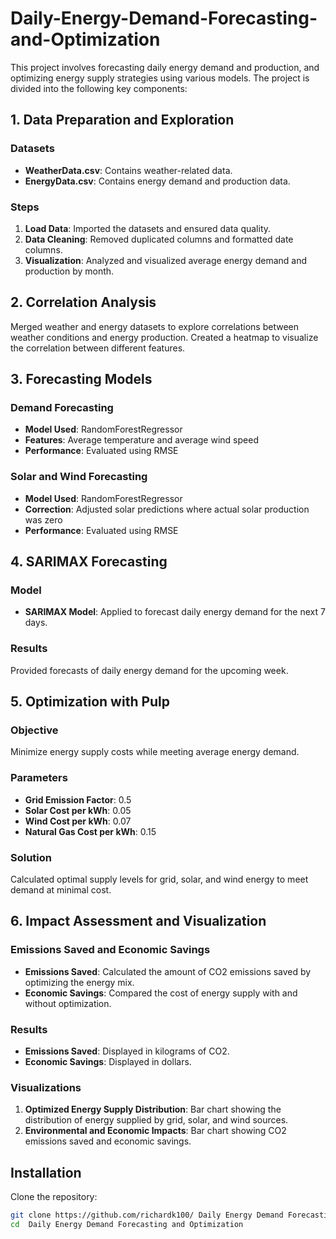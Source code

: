 # Daily-Energy-Demand-Forecasting-and-Optimization

This project involves forecasting daily energy demand and production, and optimizing energy supply strategies using various models. The project is divided into the following key components:

## 1. Data Preparation and Exploration

### Datasets
- **WeatherData.csv**: Contains weather-related data.
- **EnergyData.csv**: Contains energy demand and production data.

### Steps
1. **Load Data**: Imported the datasets and ensured data quality.
2. **Data Cleaning**: Removed duplicated columns and formatted date columns.
3. **Visualization**: Analyzed and visualized average energy demand and production by month.

## 2. Correlation Analysis

Merged weather and energy datasets to explore correlations between weather conditions and energy production. Created a heatmap to visualize the correlation between different features.

## 3. Forecasting Models

### Demand Forecasting
- **Model Used**: RandomForestRegressor
- **Features**: Average temperature and average wind speed
- **Performance**: Evaluated using RMSE

### Solar and Wind Forecasting
- **Model Used**: RandomForestRegressor
- **Correction**: Adjusted solar predictions where actual solar production was zero
- **Performance**: Evaluated using RMSE

## 4. SARIMAX Forecasting

### Model
- **SARIMAX Model**: Applied to forecast daily energy demand for the next 7 days.

### Results
Provided forecasts of daily energy demand for the upcoming week.

## 5. Optimization with Pulp

### Objective
Minimize energy supply costs while meeting average energy demand.

### Parameters
- **Grid Emission Factor**: 0.5
- **Solar Cost per kWh**: 0.05
- **Wind Cost per kWh**: 0.07
- **Natural Gas Cost per kWh**: 0.15

### Solution
Calculated optimal supply levels for grid, solar, and wind energy to meet demand at minimal cost.

## 6. Impact Assessment and Visualization

### Emissions Saved and Economic Savings
- **Emissions Saved**: Calculated the amount of CO2 emissions saved by optimizing the energy mix.
- **Economic Savings**: Compared the cost of energy supply with and without optimization.

### Results
- **Emissions Saved**: Displayed in kilograms of CO2.
- **Economic Savings**: Displayed in dollars.

### Visualizations
1. **Optimized Energy Supply Distribution**: Bar chart showing the distribution of energy supplied by grid, solar, and wind sources.
2. **Environmental and Economic Impacts**: Bar chart showing CO2 emissions saved and economic savings.

## Installation

Clone the repository:

```bash
git clone https://github.com/richardk100/ Daily Energy Demand Forecasting and Optimization.git
cd  Daily Energy Demand Forecasting and Optimization
